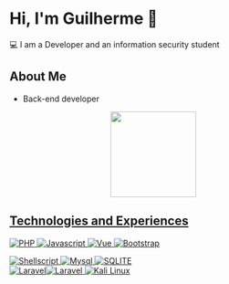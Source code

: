 # Hi, I'm Guilherme 👋

💻 I am a Developer and an information security student

About Me
---
- Back-end developer

<div align="center">
  <a href="https://github.com/GuilhermeMalachias">
  <!--img height="150em" src="https://github-readme-stats.vercel.app/api?username=GuilhermeMalachias&show_icons=true&theme=maroongold&include_all_commits=true&count_private=true"/>-->        
<img height="150em" src="https://github-readme-stats.vercel.app/api/top-langs/?username=GuilhermeMalachias&layout=compact&langs_count=7&theme=maroongold"/>
</div>

## Technologies and Experiences

![PHP](https://img.shields.io/badge/PHP-777BB4?style=for-the-badge&logo=php&logoColor=white) ![Javascript](https://img.shields.io/badge/JavaScript-F7DF1E?style=for-the-badge&logo=javascript&logoColor=black)
![Vue](https://img.shields.io/badge/Vue.js-35495E?style=for-the-badge&logo=vue.js&logoColor=4FC08D)
![Bootstrap](https://img.shields.io/badge/Bootstrap-563D7C?style=for-the-badge&logo=bootstrap&logoColor=white)
  
![Shellscript](https://img.shields.io/badge/Shell_Script-121011?style=for-the-badge&logo=gnu-bash&logoColor=white)
![Mysql](https://img.shields.io/badge/MySQL-00000F?style=for-the-badge&logo=mysql&logoColor=white)
![SQLITE](https://img.shields.io/badge/SQLite-07405E?style=for-the-badge&logo=sqlite&logoColor=white)  
![Laravel](https://img.shields.io/badge/Laravel-FF2D20?style=for-the-badge&logo=laravel&logoColor=white)![Laravel](https://img.shields.io/badge/Ubuntu-E95420?style=for-the-badge&logo=ubuntu&logoColor=white)
![Kali Linux](https://img.shields.io/badge/Kali_Linux-557C94?style=for-the-badge&logo=kali-linux&logoColor=white)
<!--
**GuilhermeMalachias/GuilhermeMalachias** is a ✨ _special_ ✨ repository because its `README.md` (this file) appears on your GitHub profile.

Here are some ideas to get you started:

- 🔭 I’m currently working on ...
- 🌱 I’m currently learning ...
- 👯 I’m looking to collaborate on ...
- 🤔 I’m looking for help with ...
- 💬 Ask me about ...
- 📫 How to reach me: ...
- 😄 Pronouns: ...
- ⚡ Fun fact: ...
-->
